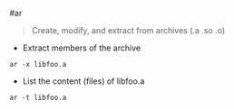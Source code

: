 #ar

> Create, modify, and extract from archives (.a .so .o)

- Extract members of the archive

`ar -x libfoo.a`

- List the content (files) of libfoo.a

`ar -t libfoo.a`